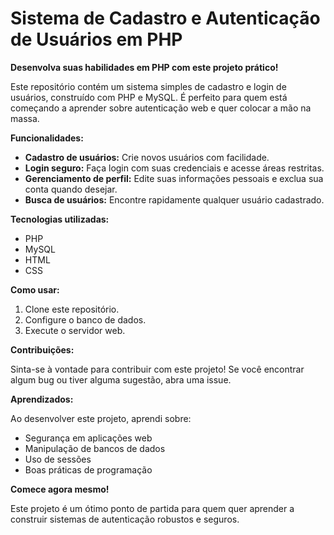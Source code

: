 # Sistema de Cadastro e Autenticação de Usuários em PHP

**Desenvolva suas habilidades em PHP com este projeto prático!**

Este repositório contém um sistema simples de cadastro e login de usuários, construído com PHP e MySQL. É perfeito para quem está começando a aprender sobre autenticação web e quer colocar a mão na massa.

**Funcionalidades:**

* **Cadastro de usuários:** Crie novos usuários com facilidade.
* **Login seguro:** Faça login com suas credenciais e acesse áreas restritas.
* **Gerenciamento de perfil:** Edite suas informações pessoais e exclua sua conta quando desejar.
* **Busca de usuários:** Encontre rapidamente qualquer usuário cadastrado.

**Tecnologias utilizadas:**

* PHP
* MySQL
* HTML
* CSS

**Como usar:**

1. Clone este repositório.
2. Configure o banco de dados.
3. Execute o servidor web.

**Contribuições:**

Sinta-se à vontade para contribuir com este projeto! Se você encontrar algum bug ou tiver alguma sugestão, abra uma issue.

**Aprendizados:**

Ao desenvolver este projeto, aprendi sobre:

* Segurança em aplicações web
* Manipulação de bancos de dados
* Uso de sessões
* Boas práticas de programação

**Comece agora mesmo!**

Este projeto é um ótimo ponto de partida para quem quer aprender a construir sistemas de autenticação robustos e seguros.
